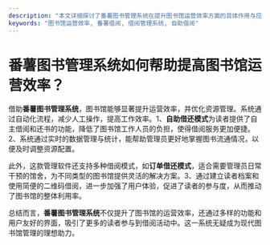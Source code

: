 ```yaml
---
description: "本文详细探讨了番薯图书管理系统在提升图书馆运营效率方面的具体作用与应用。"
keywords: "图书馆运营效率, 番薯借阅, 借阅管理系统, 自助借阅"
---
```

# 番薯图书管理系统如何帮助提高图书馆运营效率？

借助**番薯图书管理系统**，图书馆能够显著提升运营效率，并优化资源管理。系统通过自动化流程，减少人工操作，提高工作效率。1、**自助借还模式**为读者提供了自主借阅和还书的功能，降低了图书馆工作人员的负担，使得借阅服务更加便捷。2、系统通过实时的数据管理与统计，能帮助管理员更好地掌握图书流通情况，以便及时调整资源配置。

此外，这款管理软件还支持多种借阅模式，如**订单借还模式**，适合需要管理员日常干预的馆舍，为不同类型的图书馆提供灵活的解决方案。3、通过建立读者档案和使用简便的二维码借阅，进一步加强了用户体验，促进了读者的参与度，从而推动了图书馆的整体利用率。

总结而言，**番薯图书管理系统**不仅提升了图书馆的运营效率，还通过多样的功能和用户友好的界面，吸引了更多的读者参与到借阅活动中。这一系统无疑成为现代图书馆管理的理想助力。
